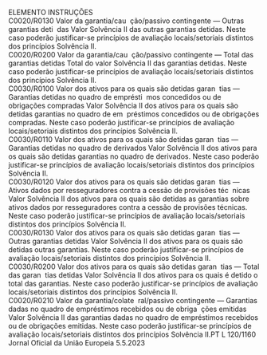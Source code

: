  
ELEMENTO  INSTRUÇÕES  
C0020/R0130  Valor da garantia/cau ­
ção/passivo contingente 
— Outras garantias deti ­
das  Valor Solvência II das outras garantias detidas. 
Neste caso poderão justificar-se princípios de avaliação locais/setoriais distintos dos 
princípios Solvência II.  
C0020/R0200  Valor da garantia/cau ­
ção/passivo contingente 
— Total das garantias 
detidas  Total do valor Solvência II das garantias detidas. 
Neste caso poderão justificar-se princípios de avaliação locais/setoriais distintos dos 
princípios Solvência II.  
C0030/R0100  Valor dos ativos para os 
quais são detidas garan ­
tias — Garantias detidas 
no quadro de emprésti ­
mos concedidos ou de 
obrigações compradas  Valor Solvência II dos ativos para os quais são detidas garantias no quadro de em ­
préstimos concedidos ou de obrigações compradas. 
Neste caso poderão justificar-se princípios de avaliação locais/setoriais distintos dos 
princípios Solvência II.  
C0030/R0110  Valor dos ativos para os 
quais são detidas garan ­
tias — Garantias detidas 
no quadro de derivados  Valor Solvência II dos ativos para os quais são detidas garantias no quadro de derivados. 
Neste caso poderão justificar-se princípios de avaliação locais/setoriais distintos dos 
princípios Solvência II.  
C0030/R0120  Valor dos ativos para os 
quais são detidas garan ­
tias — Ativos dados por 
resseguradores contra a 
cessão de provisões téc ­
nicas  Valor Solvência II dos ativos para os quais são detidas as garantias sobre ativos dados 
por resseguradores contra a cessão de provisões técnicas. 
Neste caso poderão justificar-se princípios de avaliação locais/setoriais distintos dos 
princípios Solvência II.  
C0030/R0130  Valor dos ativos para os 
quais são detidas garan ­
tias — Outras garantias 
detidas  Valor Solvência II dos ativos para os quais são detidas outras garantias. 
Neste caso poderão justificar-se princípios de avaliação locais/setoriais distintos dos 
princípios Solvência II.  
C0030/R0200  Valor dos ativos para os 
quais são detidas garan ­
tias — Total das garan ­
tias detidas  Valor Solvência II dos ativos para os quais é detido o total das garantias. 
Neste caso poderão justificar-se princípios de avaliação locais/setoriais distintos dos 
princípios Solvência II.  
C0020/R0210  Valor da garantia/colate ­
ral/passivo contingente 
— Garantias dadas no 
quadro de empréstimos 
recebidos ou de obriga ­
ções emitidas  Valor Solvência II das garantias dadas no quadro de empréstimos recebidos ou de 
obrigações emitidas. 
Neste caso poderão justificar-se princípios de avaliação locais/setoriais distintos dos 
princípios Solvência II.PT  L 120/1160 Jornal Oficial da União Europeia 5.5.2023